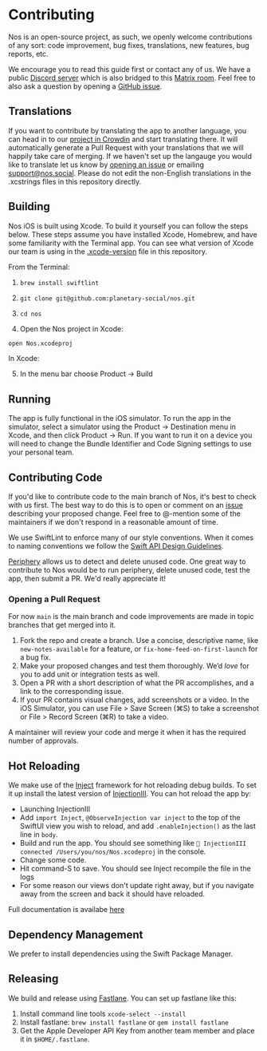 # Contributing

Nos is an open-source project, as such, we openly welcome contributions of any sort: code improvement, bug fixes, translations, new features, bug reports, etc.

We encourage you to read this guide first or contact any of us. We have a public [Discord server](https://discord.gg/aNgVthyHac) which is also bridged to this [Matrix room](https://matrix.to/#/#planetary:matrix.org). Feel free to also ask a question by opening a [GitHub issue](https://github.com/planetary-social/nos/issues).

## Translations

If you want to contribute by translating the app to another language, you can head in to our [project in Crowdin](https://crowdin.com/project/nossocial) and start translating there. It will automatically generate a Pull Request with your translations that we will happily take care of merging. If we haven't set up the langauge you would like to translate let us know by [opening an issue](https://github.com/planetary-social/nos/issues) or emailing support@nos.social. Please do not edit the non-English translations in the .xcstrings files in this repository directly.

## Building

Nos iOS is built using Xcode. To build it yourself you can follow the steps below. These steps assume you have installed Xcode, Homebrew, and have some familiarity with the Terminal app. You can see what version of Xcode our team is using in the [.xcode-version](.xcode-version) file in this repository.

From the Terminal: 

1. `brew install swiftlint`

2. `git clone git@github.com:planetary-social/nos.git`

3. `cd nos`

4. Open the Nos project in Xcode:

```sh
open Nos.xcodeproj
```

In Xcode:

5. In the menu bar choose Product -> Build

## Running

The app is fully functional in the iOS simulator. To run the app in the simulator, select a simulator using the Product -> Destination menu in Xcode, and then click Product -> Run.  If you want to run it on a device you will need to change the Bundle Identifier and Code Signing settings to use your personal team.

## Contributing Code

If you'd like to contribute code to the main branch of Nos, it's best to check with us first. The best way to do this is to open or comment on an [issue](https://github.com/planetary-social/nos/issues) describing your proposed change. Feel free to @-mention some of the maintainers if we don't respond in a reasonable amount of time.

We use SwiftLint to enforce many of our style conventions. When it comes to naming conventions we follow the [Swift API Design Guidelines](https://www.swift.org/documentation/api-design-guidelines/).

[Periphery](https://github.com/peripheryapp/periphery) allows us to detect and delete unused code. One great way to contribute to Nos would be to run periphery, delete unused code, test the app, then submit a PR. We'd really appreciate it!

### Opening a Pull Request

For now `main` is the main branch and code improvements are made in topic branches that get merged into it.

1. Fork the repo and create a branch. Use a concise, descriptive name, like `new-notes-available` for a feature, or `fix-home-feed-on-first-launch` for a bug fix.
2. Make your proposed changes and test them thoroughly. We’d _love_ for you to add unit or integration tests as well.
3. Open a PR with a short description of what the PR accomplishes, and a link to the corresponding issue.
4. If your PR contains visual changes, add screenshots or a video. In the iOS Simulator, you can use File > Save Screen (⌘S) to take a screenshot or File > Record Screen (⌘R) to take a video.

A maintainer will review your code and merge it when it has the required number of approvals.

## Hot Reloading

We make use of the [Inject](https://github.com/krzysztofzablocki/Inject) framework for hot reloading debug builds. To set it up install the latest version of [InjectionIII](https://github.com/johnno1962/InjectionIII/releases). You can hot reload the app by:
- Launching InjectionIII
- Add `import Inject`, `@ObserveInjection var inject` to the top of the SwiftUI view you wish to reload, and add `.enableInjection()` as the last line in `body`.
- Build and run the app. You should see something like `💉 InjectionIII connected /Users/you/nos/Nos.xcodeproj` in the console.
- Change some code.
- Hit command-S to save. You should see Inject recompile the file in the logs
- For some reason our views don't update right away, but if you navigate away from the screen and back it should have reloaded.

Full documentation is availabe [here](https://github.com/krzysztofzablocki/Inject?tab=readme-ov-file#workflow-integration)

## Dependency Management

We prefer to install dependencies using the Swift Package Manager. 

## Releasing

We build and release using [Fastlane](https://docs.fastlane.tools). You can set up fastlane like this:

1. Install command line tools `xcode-select --install`
2. Install fastlane: `brew install fastlane` or `gem install fastlane`
3. Get the Apple Developer API Key from another team member and place it in `$HOME/.fastlane`.
